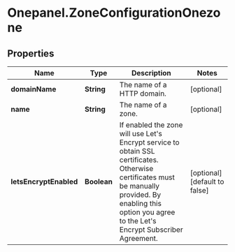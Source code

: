 # Onepanel.ZoneConfigurationOnezone

## Properties
Name | Type | Description | Notes
------------ | ------------- | ------------- | -------------
**domainName** | **String** | The name of a HTTP domain. | [optional] 
**name** | **String** | The name of a zone. | [optional] 
**letsEncryptEnabled** | **Boolean** | If enabled the zone will use Let&#39;s Encrypt service to obtain SSL certificates. Otherwise certificates must be manually provided. By enabling this option you agree to the Let&#39;s Encrypt Subscriber Agreement.  | [optional] [default to false]


